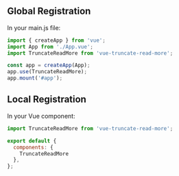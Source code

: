 ## Global Registration

In your main.js file:

```javascript
import { createApp } from 'vue';
import App from './App.vue';
import TruncateReadMore from 'vue-truncate-read-more';

const app = createApp(App);
app.use(TruncateReadMore);
app.mount('#app');
```

## Local Registration

In your Vue component:

```javascript
import TruncateReadMore from 'vue-truncate-read-more';

export default {
  components: {
    TruncateReadMore
  },
};
```